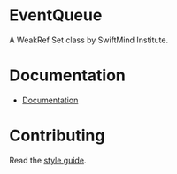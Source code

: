 # EventQueue

A WeakRef Set class by SwiftMind Institute.

# Documentation

- [Documentation](https://swiftmindinstitute.github.io/open-source/modules/Event_Queue.html)

# Contributing

Read the [style guide](https://github.com/swiftmindinstitute/open-source/blob/main/STYLE.md#style-guide).
